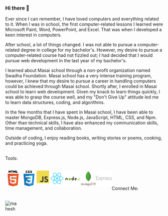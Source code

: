 ### Hi there 👋
Ever since I can remember, I have loved computers and everything related to it. When I was in school, the first computer-related lessons I learned were Microsoft Paint, Word, PowerPoint, and Excel. That was when I developed a keen interest in computers.

After school, a lot of things changed. I was not able to pursue a computer-related degree in college for my bachelor's. However, my desire to pursue a computer-related course had not fizzled out; I had decided that I would pursue web development in the last year of my bachelor's.

I learned about Masai school through a non-profit organization named Swadha Foundation. Masai school has a very intense training program, however, I knew that my desire to pursue a career in handling computers could be achieved through Masai school.
Shortly after, I enrolled in Masai school to learn web development. Given my knack to learn things quickly, I was able to grasp the course well, and my "Don't Give Up" attitude led me to learn data structures, coding, and algorithms.

In the few months that I have spent in Masai school, I have been able to master MongoDB, Express.js, Node.js, JavaScript, HTML, CSS, and Npm. Other than technical skills, I have also enhanced my communication skills, time management, and collaboration.

Outside of coding, I enjoy reading books, writing stories or poems, cooking, and practicing yoga.
</br>
</br>

Tools:
<br />
<br />

<img align="left" alt="HTML5" width="50px" src="https://raw.githubusercontent.com/github/explore/80688e429a7d4ef2fca1e82350fe8e3517d3494d/topics/html/html.png" />
<img align="left" alt="CSS" width="50px" src="https://raw.githubusercontent.com/github/explore/80688e429a7d4ef2fca1e82350fe8e3517d3494d/topics/css/css.png" />
<img align="left" alt="JavaScript" width="40px" src="https://raw.githubusercontent.com/github/explore/80688e429a7d4ef2fca1e82350fe8e3517d3494d/topics/javascript/javascript.png" />
<img align="left" alt="React" width="50px" src="https://raw.githubusercontent.com/github/explore/80688e429a7d4ef2fca1e82350fe8e3517d3494d/topics/react/react.png" />
<img align="left" alt="NodeJS" width="50px" src="https://raw.githubusercontent.com/devicons/devicon/master/icons/nodejs/nodejs-original-wordmark.svg" />
<img align="left" alt="MongoDB" width="50px" src="https://raw.githubusercontent.com/devicons/devicon/master/icons/mongodb/mongodb-original-wordmark.svg" />
<img align="left" alt="Express" width="50px" src="https://raw.githubusercontent.com/github/explore/80688e429a7d4ef2fca1e82350fe8e3517d3494d/topics/express/express.png" />
</br>
</br>

Connect Me:
<br />
<br />

<a href="https://www.linkedin.com/in/swathi-kummara-633142214/"><img align="left" alt="mahesh" width="40px" src="https://img.icons8.com/external-justicon-flat-justicon/344/external-linkedin-social-media-justicon-flat-justicon.png"></a>
</br>
</br>


